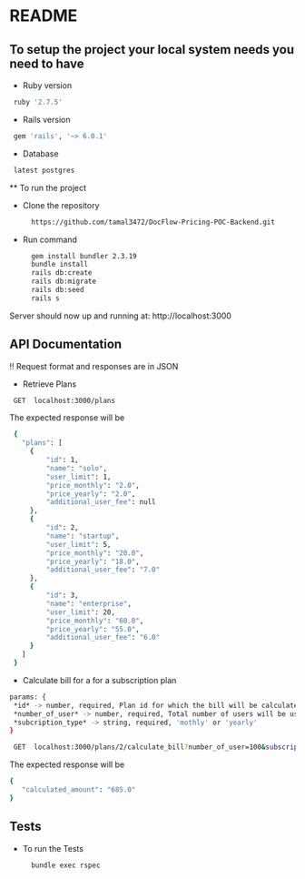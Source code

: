 # README

## To setup the project your local system needs you need to have

* Ruby version
```bash
 ruby '2.7.5'
```

* Rails version
```bash
 gem 'rails', '~> 6.0.1'
```

* Database
```bash
 latest postgres
```

** To run the project

- Clone the repository

  ```bash
    https://github.com/tamal3472/DocFlow-Pricing-POC-Backend.git
  ```

- Run command

  ```bash
    gem install bundler 2.3.19
    bundle install
    rails db:create
    rails db:migrate
    rails db:seed
    rails s
  ```
Server should now up and running at: http://localhost:3000

## **API Documentation**
:bangbang:  Request format and responses are in JSON

- Retrieve Plans
 ```bash
  GET  localhost:3000/plans
```
The expected response will be
 ```bash
  {
    "plans": [
      {
          "id": 1,
          "name": "solo",
          "user_limit": 1,
          "price_monthly": "2.0",
          "price_yearly": "2.0",
          "additional_user_fee": null
      },
      {
          "id": 2,
          "name": "startup",
          "user_limit": 5,
          "price_monthly": "20.0",
          "price_yearly": "18.0",
          "additional_user_fee": "7.0"
      },
      {
          "id": 3,
          "name": "enterprise",
          "user_limit": 20,
          "price_monthly": "60.0",
          "price_yearly": "55.0",
          "additional_user_fee": "6.0"
      }
    ]
  }
```


- Calculate bill for a for a subscription plan
 ```bash
params: {
  *id* -> number, required, Plan id for which the bill will be calculated)
  *number_of_user* -> number, required, Total number of users will be using the package)
  *subcription_type* -> string, required, 'mothly' or 'yearly'
}

  GET  localhost:3000/plans/2/calculate_bill?number_of_user=100&subscription_type='yearly'
```
The expected response will be
 ```bash
{
    "calculated_amount": "685.0"
}
```

## **Tests**
- To run the Tests

  ```bash
    bundle exec rspec
  ```